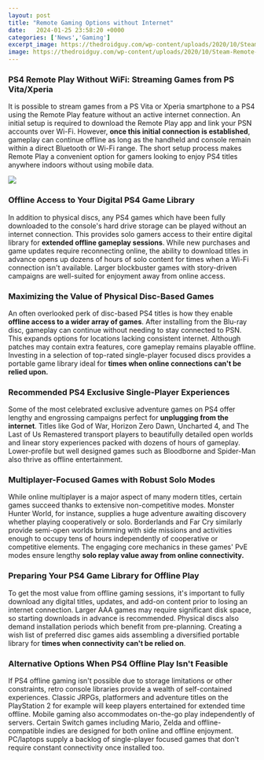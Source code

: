 ```yaml
---
layout: post
title: "Remote Gaming Options without Internet"
date:   2024-01-25 23:58:20 +0000
categories: ['News','Gaming']
excerpt_image: https://thedroidguy.com/wp-content/uploads/2020/10/Steam-Remote-Play-on-Android.jpg
image: https://thedroidguy.com/wp-content/uploads/2020/10/Steam-Remote-Play-on-Android.jpg
---
```


### **PS4 Remote Play Without WiFi: Streaming Games from PS Vita/Xperia**
It is possible to stream games from a PS Vita or Xperia smartphone to a PS4 using the Remote Play feature without an active internet connection. An initial setup is required to download the Remote Play app and link your PSN accounts over Wi-Fi. However, **once this initial connection is established**, gameplay can continue offline as long as the handheld and console remain within a direct Bluetooth or Wi-Fi range. The short setup process makes Remote Play a convenient option for gamers looking to enjoy PS4 titles anywhere indoors without using mobile data.

![](https://thedroidguy.com/wp-content/uploads/2020/10/Steam-Remote-Play-on-Android.jpg)
### **Offline Access to Your Digital PS4 Game Library**  
In addition to physical discs, any PS4 games which have been fully downloaded to the console's hard drive storage can be played without an internet connection. This provides solo gamers access to their entire digital library for **extended offline gameplay sessions**. While new purchases and game updates require reconnecting online, the ability to download titles in advance opens up dozens of hours of solo content for times when a Wi-Fi connection isn't available. Larger blockbuster games with story-driven campaigns are well-suited for enjoyment away from online access.
### **Maximizing the Value of Physical Disc-Based Games**  
An often overlooked perk of disc-based PS4 titles is how they enable **offline access to a wider array of games**. After installing from the Blu-ray disc, gameplay can continue without needing to stay connected to PSN. This expands options for locations lacking consistent internet. Although patches may contain extra features, core gameplay remains playable offline. Investing in a selection of top-rated single-player focused discs provides a portable game library ideal for **times when online connections can't be relied upon.**  
### **Recommended PS4 Exclusive Single-Player Experiences**  
Some of the most celebrated exclusive adventure games on PS4 offer lengthy and engrossing campaigns perfect for **unplugging from the internet**. Titles like God of War, Horizon Zero Dawn, Uncharted 4, and The Last of Us Remastered transport players to beautifully detailed open worlds and linear story experiences packed with dozens of hours of gameplay. Lower-profile but well designed games such as Bloodborne and Spider-Man also thrive as offline entertainment.
### **Multiplayer-Focused Games with Robust Solo Modes**
While online multiplayer is a major aspect of many modern titles, certain games succeed thanks to extensive non-competitive modes. Monster Hunter World, for instance, supplies a huge adventure awaiting discovery whether playing cooperatively or solo. Borderlands and Far Cry similarly provide semi-open worlds brimming with side missions and activities enough to occupy tens of hours independently of cooperative or competitive elements. The engaging core mechanics in these games' PvE modes ensure lengthy **solo replay value away from online connectivity.** 
### **Preparing Your PS4 Game Library for Offline Play**  
To get the most value from offline gaming sessions, it's important to fully download any digital titles, updates, and add-on content prior to losing an internet connection. Larger AAA games may require significant disk space, so starting downloads in advance is recommended. Physical discs also demand installation periods which benefit from pre-planning. Creating a wish list of preferred disc games aids assembling a diversified portable library for **times when connectivity can't be relied on**.
### **Alternative Options When PS4 Offline Play Isn't Feasible**  
If PS4 offline gaming isn't possible due to storage limitations or other constraints, retro console libraries provide a wealth of self-contained experiences. Classic JRPGs, platformers and adventure titles on the PlayStation 2 for example will keep players entertained for extended time offline. Mobile gaming also accommodates on-the-go play independently of servers. Certain Switch games including Mario, Zelda and offline-compatible indies are designed for both online and offline enjoyment. PC/laptops supply a backlog of single-player focused games that don't require constant connectivity once installed too.